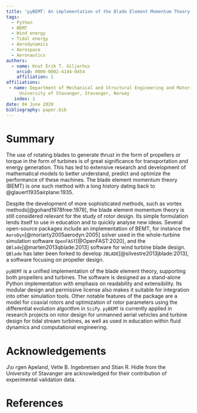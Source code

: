```yaml
---
title: 'pyBEMT: An implementation of the Blade Element Momentum Theory in Python'
tags:
  - Python
  - BEMT
  - Wind energy
  - Tidal energy
  - Aerodynamics
  - Aerospace
  - Aeronautics
authors:
  - name: Knut Erik T. Giljarhus
    orcid: 0000-0002-4144-0454 
    affiliation: 1
affiliations:
 - name: Department of Mechanical and Structural Engineering and Materials Science,
	 University of Stavanger, Stavanger, Norway
   index: 1
date: 04 June 2020
bibliography: paper.bib
---
```


# Summary

The use of rotating blades to generate thrust in the form of propellers or
torque in the form of turbines is of great significance for transportation and
energy generation. This has led to extensive research and development of
mathematical models to better understand, predict and optimize the performance
of these machines. The blade element momentum theory (BEMT) is one such method
with a long history dating back to @glauert1935airplane:1935.  

Despite the development of more sophisticated methods, such as vortex
methods[@gohard1978free:1978], the blade element momentum theory is still
considered relevant for the study of rotor design. Its simple formulation lends
itself to use in education and to quickly analyse new ideas. Several
open-source packages include an implementation of BEMT, for instance the
`AeroDyn`[@moriarty2005aerodyn:2005] solver used in the whole-turbine
simulation software `OpenFAST`[@OpenFAST:2020], and the
`QBlade`[@marten2013qblade:2013] software for wind turbine blade design.
`QBlade` has later been forked to develop `JBLADE`[@silvestre2013jblade:2013],
a software focusing on propeller design.

`pyBEMT` is a unified implementation of the blade element theory, supporting
both propellers and turbines. The software is designed as a stand-alone Python
implementation with emphasis on readability and extensibility.  Its modular
design and permissive license also makes it suitable for integration into other
simulation tools. Other notable features of the package are a model for coaxial
rotors and optimization of rotor parameters using the differential evolution
algorithm in `SciPy`. `pyBEMT` is currently applied in research projects on
rotor design for unmanned aerial vehicles and turbine design for tidal stream
turbines, as well as used in education within fluid dynamics and computational
engineering.  

# Acknowledgements

J\o rgen Apeland, Vetle B. Ingebretsen and Stian R. Hidle from the University
of Stavanger are acknowledged for their contribution of experimental validation
data. 

# References
